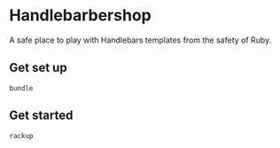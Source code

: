 # Handlebarbershop

A safe place to play with Handlebars templates from the safety of Ruby.

## Get set up

```
bundle
```

## Get started

```
rackup
```
